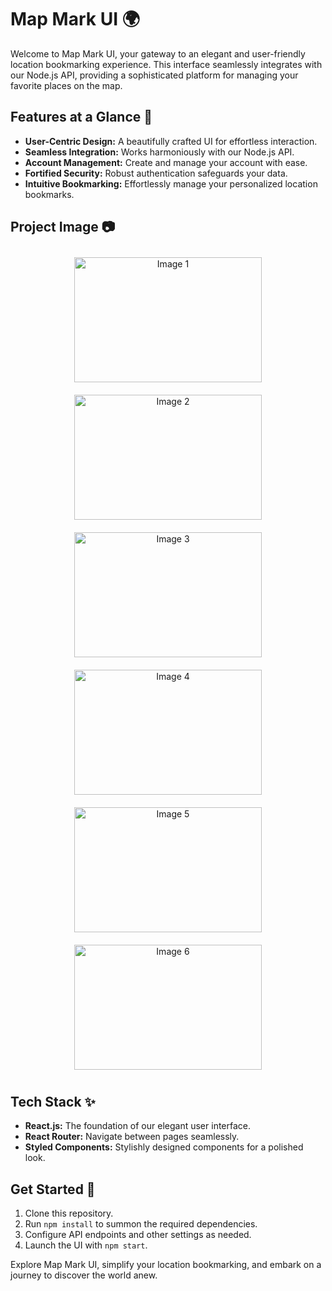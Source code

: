 # Map Mark UI 🌍

Welcome to Map Mark UI, your gateway to an elegant and user-friendly location bookmarking experience. This interface seamlessly integrates with our Node.js API, providing a sophisticated platform for managing your favorite places on the map.

## Features at a Glance 🚀

- **User-Centric Design:** A beautifully crafted UI for effortless interaction.
- **Seamless Integration:** Works harmoniously with our Node.js API.
- **Account Management:** Create and manage your account with ease.
- **Fortified Security:** Robust authentication safeguards your data.
- **Intuitive Bookmarking:** Effortlessly manage your personalized location bookmarks.

## Project Image 📷
<div align="center">
  <img src="[https://example.com/path/to/your/image1.png](https://assets.northflank.com/nodemongo_9c3caf6f45.png)" alt="Image 1" width="300" height="200" style="margin: 10px;">
  <img src="[https://example.com/path/to/your/image2.png](https://assets.northflank.com/nodemongo_9c3caf6f45.png)" alt="Image 2" width="300" height="200" style="margin: 10px;">
  <img src="[https://example.com/path/to/your/image3.png](https://assets.northflank.com/nodemongo_9c3caf6f45.png)" alt="Image 3" width="300" height="200" style="margin: 10px;">
  <img src="[https://example.com/path/to/your/image3.png](https://assets.northflank.com/nodemongo_9c3caf6f45.png)" alt="Image 4" width="300" height="200" style="margin: 10px;">
  <img src="[https://example.com/path/to/your/image3.png](https://assets.northflank.com/nodemongo_9c3caf6f45.png)" alt="Image 5" width="300" height="200" style="margin: 10px;">
  <img src="[https://example.com/path/to/your/image3.png](https://assets.northflank.com/nodemongo_9c3caf6f45.png)" alt="Image 6" width="300" height="200" style="margin: 10px;">
</div>

## Tech Stack ✨

- **React.js:** The foundation of our elegant user interface.
- **React Router:** Navigate between pages seamlessly.
- **Styled Components:** Stylishly designed components for a polished look.

## Get Started 🌟

1. Clone this repository.
2. Run `npm install` to summon the required dependencies.
3. Configure API endpoints and other settings as needed.
4. Launch the UI with `npm start`.

Explore Map Mark UI, simplify your location bookmarking, and embark on a journey to discover the world anew.
